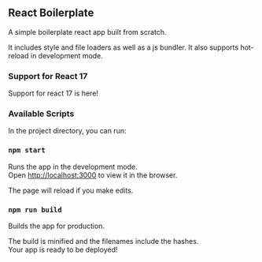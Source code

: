 ## React Boilerplate

A simple boilerplate react app built from scratch.

It includes style and file loaders as well as a js bundler. It also supports hot-reload in development mode.

### Support for React 17

Support for react 17 is here!

### Available Scripts

In the project directory, you can run:

### `npm start`

Runs the app in the development mode.<br />
Open [http://localhost:3000](http://localhost:3000) to view it in the browser.

The page will reload if you make edits.<br />

### `npm run build`

Builds the app for production.<br />

The build is minified and the filenames include the hashes.<br />
Your app is ready to be deployed!
